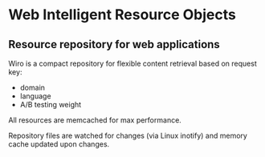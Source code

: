 Web Intelligent Resource Objects
================================
Resource repository for web applications
----------------------------------------

Wiro is a compact repository for flexible content retrieval based on request key:
* domain
* language
* A/B testing weight

All resources are memcached for max performance.

Repository files are watched for changes (via Linux inotify) and memory cache updated upon changes.
